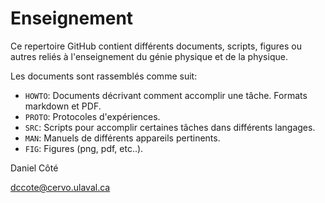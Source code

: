 # Enseignement
Ce repertoire GitHub contient différents documents, scripts, figures ou autres reliés à l'enseignement du génie physique et de la physique. 

Les documents sont rassemblés comme suit:

- ```HOWTO```: Documents décrivant comment accomplir une tâche. Formats markdown et PDF.
- ```PROTO```: Protocoles d'expériences.
- ```SRC```: Scripts pour accomplir certaines tâches dans différents langages.
- ```MAN```: Manuels de différents appareils pertinents.
- ```FIG```: Figures (png, pdf, etc..).



Daniel Côté

dccote@cervo.ulaval.ca

